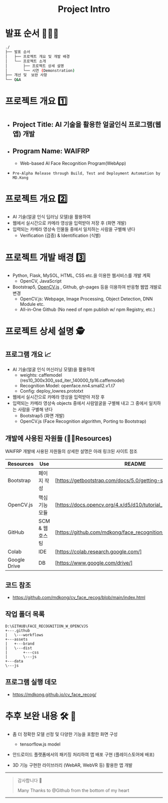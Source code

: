 <h1 align="center">Project Intro</h1>

# 발표 순서 🥇🥈🥉


```bash
./
├── 발표 순서
│   ├── 프로젝트 개요 및 개발 배경
│   └── 프로젝트 소개
│       ├── 프로젝트 상세 설명
│       └── 시연 (Demonstration)
├── 개선 및  보완 사항
└── Q&A
```

# 프로젝트 개요 1️⃣

- ## Project Title: AI 기술을 활용한 얼굴인식 프로그램(웹앱) 개발

- ## Program Name: WAIFRP

  - Web-based AI Face Recognition Program(WebApp)
-     Pre-Alpha Release through Build, Test and Deployment Automation by MD.Kong


# 프로젝트 개요 2️⃣

- AI 기술(얼굴 인식 딥러닝 모델)을 활용하여
- 웹에서 실시간으로 카메라 영상을 입력받아 저장 후 (화면 개발)
- 입력되는 카메라 영상속 인물들 중에서 일치하는 사람을 구별해 낸다
  - Verification (검증) & Identification (식별)

# 프로젝트 개발 배경 3️⃣

- Python, Flask, MySOL, HTML, CSS etc.을 이용한 웹서비스를 개발 계획
  - OpenCV, JavaScript
- Bootstrap5,  [OpenCV.js](https://docs.opencv.org/4.x/d5/d10/tutorial_js_root.html) , Github, gh-pages 등을 이용하여 반응형 웹앱 개발로 변경
  - OpenCV.js: Webpage, Image Processing, Object Detection, DNN Module etc.
  - All-in-One Github (No need of npm publish w/ npm Registry, etc.)

# 프로젝트 상세 설명 🕵️
## 프로그램 개요 📈
- AI 기술(얼굴 인식 머신러닝 모델)을 활용하여
  - weights: caffemodel (res10_300x300_ssd_iter_140000_fp16.caffemodel)
  - Recognition Model: openface.nn4.small2.v1.t7
  - Config: deploy_lowres.prototxt
- 웹에서 실시간으로 카메라 영상을 입력받아 저장 후
- 입력되는 카메라 영상속 objects 중에서 사람얼굴을 구별해 내고 그 중에서 일치하는 사람을 구별해 낸다
  - Bootstrap5 (화면 개발)
  - OpenCV.js (Face Recognition algorithm, Porting to Bootstrap)

## 개발에 사용된 자원들 (💠🔶Resources)

WAIFRP 개발에 사용된 자원들의 상세한 설명은 아래 링크된 사이트 참조

| Resources | Use | README |
| ------ | ------ |------ |
| Bootstrap | 페이지 작성 | [https://getbootstrap.com/docs/5.0/getting-started/introduction/] |
| OpenCV.js | 핵심 기능 모듈 | [https://docs.opencv.org/4.x/d5/d10/tutorial_js_root.html] |
| GitHub | SCM & 웹호스팅 | [https://github.com/mdkong/face_recognition_w_opencvjs#readme] |
| Colab | IDE | [https://colab.research.google.com/] |
| Google Drive | DB | [https://www.google.com/drive/] |


## 코드 참조
  - <https://github.com/mdkong/cv_face_recog/blob/main/index.html>

## 작업 폴더 목록

~~~
D:\GITHUB\FACE_RECOGNITION_W_OPENCVJS
+---.github
|   \---workflows
+---assets
|   +---brand
|   \---dist
|       +---css
|       \---js
+---data
\---js
~~~


## 프로그램 실행 데모
  - <https://mdkong.github.io/cv_face_recog/>

# 추후 보완 내용 🛠️ 👷

- 좀 더 정확한 모델 선정 및 다양한 기능을 포함한 화면 구성
  - tensorflow.js model

- 안드로이드 플랫폼에서의 패키징 처리하여 앱 배포 구현 (플레이스토어에 배포)
- 3D 기능 구현한 라이브러리 (WebAR, WebVR 등) 활용한 앱 개발  
  


---  
> 감사합니다 💚
> 
> Many Thanks to @Github from the bottom of my heart
---

